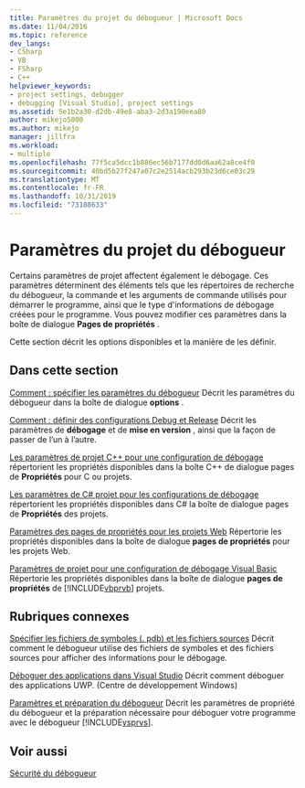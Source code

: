```yaml
---
title: Paramètres du projet du débogueur | Microsoft Docs
ms.date: 11/04/2016
ms.topic: reference
dev_langs:
- CSharp
- VB
- FSharp
- C++
helpviewer_keywords:
- project settings, debugger
- debugging [Visual Studio], project settings
ms.assetid: 5e1b2a30-d2db-49e8-aba3-2d3a190eea80
author: mikejo5000
ms.author: mikejo
manager: jillfra
ms.workload:
- multiple
ms.openlocfilehash: 77f5ca5dcc1b886ec56b7177dd0d6aa62a8ce4f0
ms.sourcegitcommit: 40bd5b27f247a07c2e2514acb293b23d6ce03c29
ms.translationtype: MT
ms.contentlocale: fr-FR
ms.lasthandoff: 10/31/2019
ms.locfileid: "73188633"
---
```

# <a name="debugger-project-settings"></a>Paramètres du projet du débogueur
Certains paramètres de projet affectent également le débogage. Ces paramètres déterminent des éléments tels que les répertoires de recherche du débogueur, la commande et les arguments de commande utilisés pour démarrer le programme, ainsi que le type d'informations de débogage créées pour le programme. Vous pouvez modifier ces paramètres dans la boîte de dialogue **Pages de propriétés** .

 Cette section décrit les options disponibles et la manière de les définir.

## <a name="in-this-section"></a>Dans cette section
 [Comment : spécifier les paramètres du débogueur](../debugger/how-to-specify-debugger-settings.md) Décrit les paramètres du débogueur dans la boîte de dialogue **options** .

 [Comment : définir des configurations Debug et Release](../debugger/how-to-set-debug-and-release-configurations.md) Décrit les paramètres de **débogage** et de **mise en version** , ainsi que la façon de passer de l’un à l’autre.

 [Les paramètres de projet C++ pour une configuration de débogage](../debugger/project-settings-for-a-cpp-debug-configuration.md) répertorient les propriétés disponibles dans la boîte C++ de dialogue pages de **Propriétés** pour C ou projets.

 [Les paramètres de C# projet pour les configurations de débogage](../debugger/project-settings-for-csharp-debug-configurations.md) répertorient les propriétés disponibles dans C# la boîte de dialogue pages de **Propriétés** des projets.

 [Paramètres des pages de propriétés pour les projets Web](../debugger/property-pages-settings-for-web-projects.md) Répertorie les propriétés disponibles dans la boîte de dialogue **pages de propriétés** pour les projets Web.

 [Paramètres de projet pour une configuration de débogage Visual Basic](../debugger/project-settings-for-a-visual-basic-debug-configuration.md) Répertorie les propriétés disponibles dans la boîte de dialogue **pages de propriétés** de [!INCLUDE[vbprvb](../code-quality/includes/vbprvb_md.md)] projets.

## <a name="related-sections"></a>Rubriques connexes
 [Spécifier les fichiers de symboles (. pdb) et les fichiers sources](../debugger/specify-symbol-dot-pdb-and-source-files-in-the-visual-studio-debugger.md) Décrit comment le débogueur utilise des fichiers de symboles et des fichiers sources pour afficher des informations pour le débogage.

 [Déboguer des applications dans Visual Studio](debugging-windows-store-and-windows-universal-apps.md) Décrit comment déboguer des applications UWP. (Centre de développement Windows)

 [Paramètres et préparation du débogueur](../debugger/debugger-settings-and-preparation.md) Décrit les paramètres de propriété du débogueur et la préparation nécessaire pour déboguer votre programme avec le débogueur [!INCLUDE[vsprvs](../code-quality/includes/vsprvs_md.md)].

## <a name="see-also"></a>Voir aussi
 [Sécurité du débogueur](../debugger/debugger-security.md)